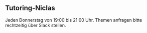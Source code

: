 ## Tutoring-Niclas
Jeden Donnerstag von 19:00 bis 21:00 Uhr.
Themen anfragen bitte rechtzeitig über Slack stellen.
